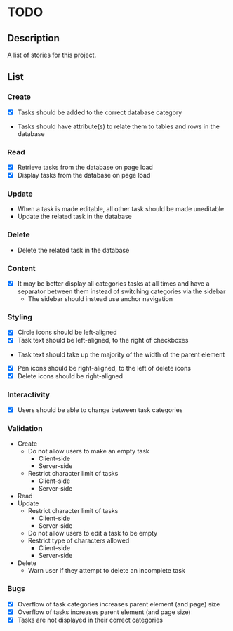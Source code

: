 # TODO

## Description

A list of stories for this project.

## List

### Create

- [x] Tasks should be added to the correct database category
- Tasks should have attribute(s) to relate them to tables and rows in the
database

### Read

- [x] Retrieve tasks from the database on page load
- [x] Display tasks from the database on page load

### Update

- When a task is made editable, all other task should be made uneditable
- Update the related task in the database

### Delete

- Delete the related task in the database

### Content

- [x] It may be better display all categories tasks at all times and have a
separator between them instead of switching categories via the sidebar
    - The sidebar should instead use anchor navigation

### Styling

- [x] Circle icons should be left-aligned
- [x] Task text should be left-aligned, to the right of checkboxes
- Task text should take up the majority of the width of the parent element
- [x] Pen icons should be right-aligned, to the left of delete icons
- [x] Delete icons should be right-aligned

### Interactivity

- [x] Users should be able to change between task categories

### Validation

- Create
    - Do not allow users to make an empty task
        - Client-side
        - Server-side
    - Restrict character limit of tasks
        - Client-side
        - Server-side
- Read
- Update
    - Restrict character limit of tasks
        - Client-side
        - Server-side
    - Do not allow users to edit a task to be empty
    - Restrict type of characters allowed
        - Client-side
        - Server-side
- Delete
    - Warn user if they attempt to delete an incomplete task

### Bugs

- [x] Overflow of task categories increases parent element (and page) size
- [x] Overflow of tasks increases parent element (and page size)
- [x] Tasks are not displayed in their correct categories

